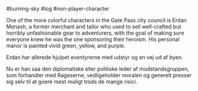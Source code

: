 #burning-sky #log #non-player-character

One of the more colorful characters in the Gate Pass city council
is Erdan Menash, a former merchant and tailor
who used to sell well-crafted but horribly unfashionable
gear to adventurers, with the goal of making
sure everyone knew he was the one sponsoring their
heroism. His personal manor is painted vivid green,
yellow, and purple.
Erdan har allerede hjulpet eventyrerne med udstyr og en vej ud af byen.
Nu er han saa den diplomatiske eller politiske leder af modstandsgruppen, som forhandler med Rageserne, vedligeholder moralen og generelt presser sig selv til at goere mest muligt trods de mange risici.
